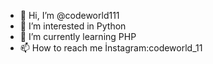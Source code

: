 - 👋 Hi, I’m @codeworld111
- 👀 I’m interested in Python
- 🌱 I’m currently learning PHP
- 📫 How to reach me İnstagram:codeworld_11

<!---
codeworld111/codeworld111 is a ✨ special ✨ repository because its `README.md` (this file) appears on your GitHub profile.
You can click the Preview link to take a look at your changes.
--->
